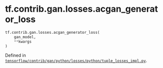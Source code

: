 <div itemscope itemtype="http://developers.google.com/ReferenceObject">
<meta itemprop="name" content="tf.contrib.gan.losses.acgan_generator_loss" />
</div>

# tf.contrib.gan.losses.acgan_generator_loss

``` python
tf.contrib.gan.losses.acgan_generator_loss(
    gan_model,
    **kwargs
)
```



Defined in [`tensorflow/contrib/gan/python/losses/python/tuple_losses_impl.py`](https://www.tensorflow.org/code/tensorflow/contrib/gan/python/losses/python/tuple_losses_impl.py).

